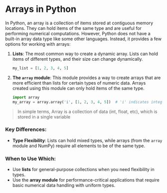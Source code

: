 # Arrays in Python
In Python, an array is a collection of items stored at contiguous memory locations. They can hold items of the same type and are useful for performing numerical computations. However, Python does not have a built-in array data type like some other languages. Instead, it provides a few options for working with arrays:

1. **Lists**: The most common way to create a dynamic array. Lists can hold items of different types, and their size can change dynamically.
   ```python
   my_list = [1, 2, 3, 4, 5]
   ```

2. **The `array` module**: This module provides a way to create arrays that are more efficient than lists for certain types of numeric data. Arrays created using this module can only hold items of the same type.
   ```python
   import array
   my_array = array.array('i', [1, 2, 3, 4, 5])  # 'i' indicates integer type
   ```

> In simple terms, Array is a collection of data (int, float, etc), which is stored in a single variable


### Key Differences:

- **Type Flexibility**: Lists can hold mixed types, while arrays (from the `array` module and NumPy) require all elements to be of the same type.


### When to Use Which:

- Use **lists** for general-purpose collections when you need flexibility in types.
- Use the **array module** for performance-critical applications that require basic numerical data handling with uniform types.
